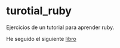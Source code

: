 # turotial_ruby
Ejercicios de un tutorial para aprender ruby.

He seguido el siguiente <a href="https://github.com/rubysur/aprende.a.programar">libro </a>
